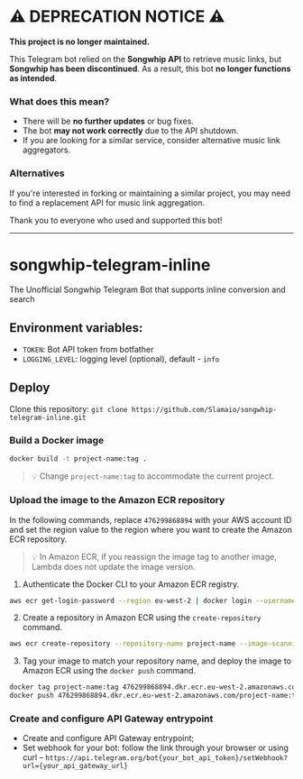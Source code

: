 # ⚠️ DEPRECATION NOTICE ⚠️

**This project is no longer maintained.**  

This Telegram bot relied on the **Songwhip API** to retrieve music links, but **Songwhip has been discontinued**. As a result, this bot **no longer functions as intended**.  

### What does this mean?
- There will be **no further updates** or bug fixes.
- The bot **may not work correctly** due to the API shutdown.
- If you are looking for a similar service, consider alternative music link aggregators.

### Alternatives
If you're interested in forking or maintaining a similar project, you may need to find a replacement API for music link aggregation.

Thank you to everyone who used and supported this bot!  

---

# songwhip-telegram-inline
The Unofficial Songwhip Telegram Bot that supports inline conversion and search

## Environment variables:
- `TOKEN`: Bot API token from botfather
- `LOGGING_LEVEL`: logging level (optional), default - `info`

## Deploy

Clone this repository: `git clone https://github.com/Slamaio/songwhip-telegram-inline.git`

### Build a Docker image

```bash
docker build -t project-name:tag .
```

> 💡 Change `project-name:tag` to accommodate the current project.

### Upload the image to the Amazon ECR repository

In the following commands, replace `476299868894` with your AWS account ID and set the region value to the region where you want to create the Amazon ECR repository.

> 💡 In Amazon ECR, if you reassign the image tag to another image, Lambda does not update the image version.


1. Authenticate the Docker CLI to your Amazon ECR registry.

```bash
aws ecr get-login-password --region eu-west-2 | docker login --username AWS --password-stdin 476299868894.dkr.ecr.eu-west-2.amazonaws.com
```

2. Create a repository in Amazon ECR using the `create-repository` command. 

```bash
aws ecr create-repository --repository-name project-name --image-scanning-configuration scanOnPush=true --image-tag-mutability MUTABLE
```

3. Tag your image to match your repository name, and deploy the image to Amazon ECR using the `docker push` command.

```bash
docker tag project-name:tag 476299868894.dkr.ecr.eu-west-2.amazonaws.com/project-name:tag
docker push 476299868894.dkr.ecr.eu-west-2.amazonaws.com/project-name:tag
```

### Create and configure API Gateway entrypoint
- Create and configure API Gateway entrypoint;
- Set webhook for your bot: follow the link through your browser or using curl – `https://api.telegram.org/bot{your_bot_api_token}/setWebhook?url={your_api_gateway_url}`
